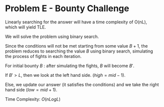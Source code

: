 # Problem E - Bounty Challenge


Linearly searching for the answer will have a time complexity of O(nL), which will yield TLE.

We will solve the problem using binary search.

Since the conditions will not be met starting from some value $B+1$, the problem reduces to searching the value $B$ using binary search, simulating the process of fights in each iteration.

 For initial bounty $B$ : after simulating the fights, $B$ will become $B'$. 
    
If $B' > L$, then we look at the left hand side. ($high = mid - 1$). 
    
Else, we update our answer (it satisfies the conditions) and we take the right hand side ($low = mid + 1$).

Time Complexity: $O(nLogL)$